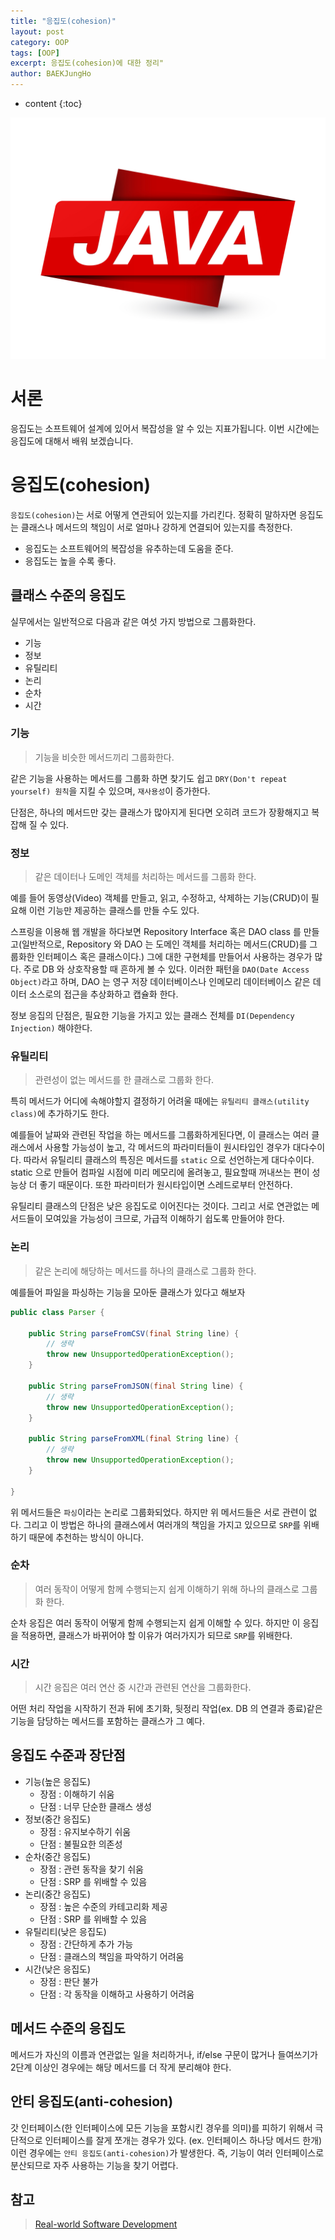 ```yaml
---
title: "응집도(cohesion)"
layout: post
category: OOP
tags: [OOP]
excerpt: 응집도(cohesion)에 대한 정리"
author: BAEKJungHo
---
```


* content
{:toc}

![logo](/images/posts/logo/JAVA.jpg)

# 서론

응집도는 소프트웨어 설계에 있어서 복잡성을 알 수 있는 지표가됩니다. 이번 시간에는 응집도에 대해서 배워 보겠습니다.

# 응집도(cohesion)

`응집도(cohesion)`는 서로 어떻게 연관되어 있는지를 가리킨다. 정확히 말하자면 응집도는 클래스나 메서드의 책임이 서로 얼마나 강하게 연결되어 있는지를 측정한다.

- 응집도는 소프트웨어의 복잡성을 유추하는데 도움을 준다.
- 응집도는 높을 수록 좋다.

## 클래스 수준의 응집도

실무에서는 일반적으로 다음과 같은 여섯 가지 방법으로 그룹화한다.

- 기능
- 정보
- 유틸리티
- 논리
- 순차
- 시간

### 기능

> 기능을 비슷한 메서드끼리 그룹화한다. 

같은 기능을 사용하는 메서드를 그룹화 하면 찾기도 쉽고 `DRY(Don't repeat yourself) 원칙`을 지킬 수 있으며, `재사용성`이 증가한다.

단점은, 하나의 메서드만 갖는 클래스가 많아지게 된다면 오히려 코드가 장황해지고 복잡해 질 수 있다.

### 정보

> 같은 데이터나 도메인 객체를 처리하는 메서드를 그룹화 한다.

예를 들어 동영상(Video) 객체를 만들고, 읽고, 수정하고, 삭제하는 기능(CRUD)이 필요해 이런 기능만 제공하는 클래스를 만들 수도 있다.

스프링을 이용해 웹 개발을 하다보면 Repository Interface  혹은 DAO class 를 만들고(일반적으로, Repository 와 DAO 는 도메인 객체를 처리하는 메서드(CRUD)를 그룹화한 인터페이스 혹은 클래스이다.) 그에 대한 구현체를 만들어서 사용하는 경우가 많다.
주로 DB 와 상호작용할 때 흔하게 볼 수 있다. 이러한 패턴을 `DAO(Date Access Object)`라고 하며, DAO 는 영구 저장 데이터베이스나 인메모리 데이터베이스 같은 데이터 소스로의 접근을
추상화하고 캡슐화 한다.

정보 응집의 단점은, 필요한 기능을 가지고 있는 클래스 전체를 `DI(Dependency Injection)` 해야한다.

### 유틸리티

> 관련성이 없는 메서드를 한 클래스로 그룹화 한다.

특히 메서드가 어디에 속해야할지 결정하기 어려울 때에는 `유틸리티 클래스(utility class)`에 추가하기도 한다.

예를들어 날짜와 관련된 작업을 하는 메서드를 그룹화하게된다면, 이 클래스는 여러 클래스에서 사용할 가능성이 높고, 각 메서드의 파라미터들이 원시타입인 경우가 대다수이다.
따라서 유틸리티 클래스의 특징은 메서드를 `static` 으로 선언하는게 대다수이다. static 으로 만들어 컴파일 시점에 미리 메모리에 올려놓고, 필요할때 꺼내쓰는 편이 성능상 더 좋기 때문이다.
또한 파라미터가 원시타입이면 스레드로부터 안전하다.

유틸리티 클래스의 단점은 낮은 응집도로 이어진다는 것이다. 그리고 서로 연관없는 메서드들이 모여있을 가능성이 크므로, 가급적 이해하기 쉽도록 만들어야 한다.

### 논리

> 같은 논리에 해당하는 메서드를 하나의 클래스로 그룹화 한다.

예를들어 파일을 파싱하는 기능을 모아둔 클래스가 있다고 해보자

```java
public class Parser {
    
    public String parseFromCSV(final String line) {
        // 생략
        throw new UnsupportedOperationException();
    }

    public String parseFromJSON(final String line) {
        // 생략
        throw new UnsupportedOperationException();
    }

    public String parseFromXML(final String line) {
        // 생략
        throw new UnsupportedOperationException();
    }
    
}
```

위 메서드들은 `파싱`이라는 논리로 그룹화되었다. 하지만 위 메서드들은 서로 관련이 없다. 그리고 이 방법은 하나의 클래스에서 여러개의 책임을 가지고 있으므로
`SRP`를 위배하기 때문에 추천하는 방식이 아니다.

### 순차

> 여러 동작이 어떻게 함께 수행되는지 쉽게 이해하기 위해 하나의 클래스로 그룹화 한다.

순차 응집은 여러 동작이 어떻게 함께 수행되는지 쉽게 이해할 수 있다. 하지만 이 응집을 적용하면, 클래스가 바뀌어야 할 이유가 여러가지가 되므로 `SRP`를 위배한다.

### 시간

> 시간 응집은 여러 연산 중 시간과 관련된 연산을 그룹화한다.

어떤 처리 작업을 시작하기 전과 뒤에 초기화, 뒷정리 작업(ex. DB 의 연결과 종료)같은 기능을 담당하는 메서드를 포함하는 클래스가 그 예다.

## 응집도 수준과 장단점

- 기능(높은 응집도) 
    - 장점 : 이해하기 쉬움
    - 단점 : 너무 단순한 클래스 생성
- 정보(중간 응집도)
    - 장점 : 유지보수하기 쉬움
    - 단점 : 불필요한 의존성
- 순차(중간 응집도)
    - 장점 :  관련 동작을 찾기 쉬움
    - 단점 : SRP 를 위배할 수 있음
- 논리(중간 응집도)
    - 장점 : 높은 수준의 카테고리화 제공
    - 단점 : SRP 를 위배할 수 있음
- 유틸리티(낮은 응집도)
    - 장점 : 간단하게 추가 가능
    - 단점 : 클래스의 책임을 파악하기 어려움
- 시간(낮은 응집도)
    - 장점 : 판단 불가
    - 단점 : 각 동작을 이해하고 사용하기 어려움

## 메서드 수준의 응집도

메서드가 자신의 이름과 연관없는 일을 처리하거나, if/else 구문이 많거나 들여쓰기가 2단계 이상인 경우에는 해당 메서드를 더 작게 분리해야 한다.

## 안티 응집도(anti-cohesion)

갓 인터페이스(한 인터페이스에 모든 기능을 포함시킨 경우를 의미)를 피하기 위해서 극단적으로 인터페이스를 잘게 쪼개는 경우가 있다. (ex. 인터페이스 하나당 메서드 한개) 이런 경우에는 `안티 응집도(anti-cohesion)`가 발생한다. 즉, 기능이 여러 인터페이스로 분산되므로 자주 사용하는 기능을 찾기 어렵다.

## 참고

> [Real-world Software Development](#)